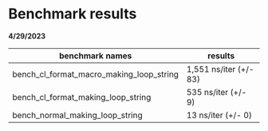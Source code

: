 # Benchmark results #

**4/29/2023**

| benchmark names                          | results                |
|------------------------------------------|------------------------|
| bench_cl_format_macro_making_loop_string | 1,551 ns/iter (+/- 83) |
| bench_cl_format_making_loop_string       | 535 ns/iter (+/- 9)    |
| bench_normal_making_loop_string          | 13 ns/iter (+/- 0)     |
